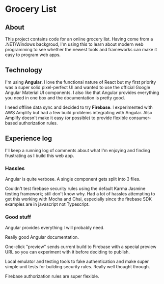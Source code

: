 # Grocery List

## About

This project contains code for an online grocery list. Having come from a .NET/Windows backgroud, I'm using this to learn about modern web programming to see whether the newest tools and frameworks can make it easy to program web apps.

## Technology

I'm using **Angular**. I love the functional nature of React but my first priority was a super solid pixel-perfect UI and wanted to use the official Google Angular Material UI components. I also like that Angular provides everything you need in one box and the documentation is pretty good.

I need offline data sync and decided to try **Firebase**. I experimented with AWS Amplify but had a few build problems integrating with Angular. Also Amplify doesn't make it easy (or possible) to provide flexible consumer-based authorization rules.

## Experience log

I'll keep a running log of comments about what I'm enjoying and finding frustrating as I build this web app.

### Hassles

Angular is quite verbose. A single component gets split into 3 files.

Couldn't test firebase security rules using the default Karma Jasmine testing framework; still don't know why. Had a lot of hassles attempting to get this working with Mocha and Chai, especially since the firebase SDK examples are in javascript not Typescript.

### Good stuff

Angular provides everything I will probably need.

Really good Angular documentation.

One-click "preview" sends current build to Firebase with a special preview URL so you can experiment with it before deciding to publish.

Local emulator and testing tools to fake authentication and make super simple unit tests for building security rules. Really well thought through.

Firebase authorization rules are super flexible.

